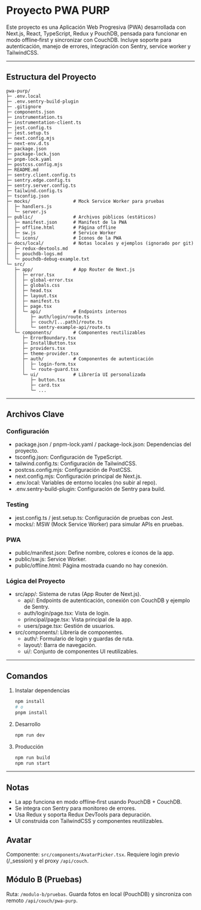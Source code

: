 # Proyecto PWA PURP

Este proyecto es una Aplicación Web Progresiva (PWA) desarrollada con Next.js, React, TypeScript, Redux y PouchDB, pensada para funcionar en modo offline‑first y sincronizar con CouchDB. Incluye soporte para autenticación, manejo de errores, integración con Sentry, service worker y TailwindCSS.

---

## Estructura del Proyecto

```
pwa-purp/
├─ .env.local
├─ .env.sentry-build-plugin
├─ .gitignore
├─ components.json
├─ instrumentation.ts
├─ instrumentation-client.ts
├─ jest.config.ts
├─ jest.setup.ts
├─ next.config.mjs
├─ next-env.d.ts
├─ package.json
├─ package-lock.json
├─ pnpm-lock.yaml
├─ postcss.config.mjs
├─ README.md
├─ sentry.client.config.ts
├─ sentry.edge.config.ts
├─ sentry.server.config.ts
├─ tailwind.config.ts
├─ tsconfig.json
├─ mocks/                # Mock Service Worker para pruebas
│  ├─ handlers.js
│  └─ server.js
├─ public/               # Archivos públicos (estáticos)
│  ├─ manifest.json      # Manifest de la PWA
│  ├─ offline.html       # Página offline
│  ├─ sw.js              # Service Worker
│  └─ icons/             # Íconos de la PWA
├─ docs/local/           # Notas locales y ejemplos (ignorado por git)
│  ├─ redux-devtools.md
│  ├─ pouchdb-logs.md
│  └─ pouchdb-debug-example.txt
└─ src/
   ├─ app/               # App Router de Next.js
   │  ├─ error.tsx
   │  ├─ global-error.tsx
   │  ├─ globals.css
   │  ├─ head.tsx
   │  ├─ layout.tsx
   │  ├─ manifest.ts
   │  ├─ page.tsx
   │  └─ api/            # Endpoints internos
   │     ├─ auth/login/route.ts
   │     ├─ couch/[...path]/route.ts
   │     └─ sentry-example-api/route.ts
   └─ components/        # Componentes reutilizables
      ├─ ErrorBoundary.tsx
      ├─ InstallButton.tsx
      ├─ providers.tsx
      ├─ theme-provider.tsx
      ├─ auth/           # Componentes de autenticación
      │  ├─ login-form.tsx
      │  └─ route-guard.tsx
      └─ ui/             # Librería UI personalizada
         ├─ button.tsx
         ├─ card.tsx
         └─ ...
```

---

## Archivos Clave

### Configuración
- package.json / pnpm-lock.yaml / package-lock.json: Dependencias del proyecto.
- tsconfig.json: Configuración de TypeScript.
- tailwind.config.ts: Configuración de TailwindCSS.
- postcss.config.mjs: Configuración de PostCSS.
- next.config.mjs: Configuración principal de Next.js.
- .env.local: Variables de entorno locales (no subir al repo).
- .env.sentry-build-plugin: Configuración de Sentry para build.

### Testing
- jest.config.ts / jest.setup.ts: Configuración de pruebas con Jest.
- mocks/: MSW (Mock Service Worker) para simular APIs en pruebas.

### PWA
- public/manifest.json: Define nombre, colores e íconos de la app.
- public/sw.js: Service Worker.
- public/offline.html: Página mostrada cuando no hay conexión.

### Lógica del Proyecto
- src/app/: Sistema de rutas (App Router de Next.js).
  - api/: Endpoints de autenticación, conexión con CouchDB y ejemplo de Sentry.
  - auth/login/page.tsx: Vista de login.
  - principal/page.tsx: Vista principal de la app.
  - users/page.tsx: Gestión de usuarios.
- src/components/: Librería de componentes.
  - auth/: Formulario de login y guardas de ruta.
  - layout/: Barra de navegación.
  - ui/: Conjunto de componentes UI reutilizables.

---

## Comandos

1. Instalar dependencias
   ```bash
   npm install
   # o
   pnpm install
   ```

2. Desarrollo
   ```bash
   npm run dev
   ```

3. Producción
   ```bash
   npm run build
   npm run start
   ```

---

## Notas
- La app funciona en modo offline‑first usando PouchDB + CouchDB.
- Se integra con Sentry para monitoreo de errores.
- Usa Redux y soporta Redux DevTools para depuración.
- UI construida con TailwindCSS y componentes reutilizables.



## Avatar
Componente: `src/components/AvatarPicker.tsx`. Requiere login previo (/_session) y el proxy `/api/couch`.


## Módulo B (Pruebas)
Ruta: `/modulo-b/pruebas`.
Guarda fotos en local (PouchDB) y sincroniza con remoto `/api/couch/pwa-purp`.
